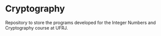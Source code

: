 # Cryptography
Repository to store the programs developed for the Integer Numbers and Cryptography course at UFRJ.

